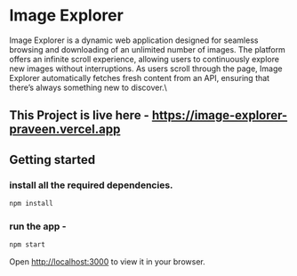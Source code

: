 # Image Explorer
Image Explorer is a dynamic web application designed for seamless browsing and downloading of an unlimited number of images. The platform offers an infinite scroll experience, allowing users to continuously explore new images without interruptions. As users scroll through the page, Image Explorer automatically fetches fresh content from an API, ensuring that there’s always something new to discover.\

## This Project is live here - https://image-explorer-praveen.vercel.app

## Getting started

### install all the required dependencies.
```bash
npm install
```

### run the app -
```bash
npm start
```

Open [http://localhost:3000](http://localhost:3000) to view it in your browser.
